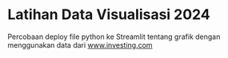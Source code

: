 # Latihan Data Visualisasi 2024
Percobaan deploy file python ke Streamlit tentang grafik dengan menggunakan data dari www.investing.com 
